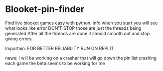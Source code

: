 # Blooket-pin-finder
Find live blooket games easy with python.
info when you start you will see what looks like error DON'T STOP those are just the threads being generated
After all the threads are done it should smooth out and stop giving errors.

Importain: FOR BETTER RELIABLITY RUN ON REPLIT


news: I will be working on a crasher that will go down the pin list crashing each game the beta seems to be working for me
